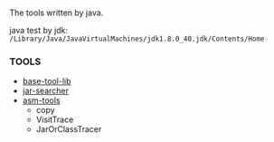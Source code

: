 #
The tools written by java.

java test by jdk: `/Library/Java/JavaVirtualMachines/jdk1.8.0_40.jdk/Contents/Home`

### TOOLS
- [base-tool-lib](./library/base-tool-lib)
- [jar-searcher](./library/jar-searcher)
- [asm-tools](./library/asm-tools)
    - copy
    - VisitTrace
    - JarOrClassTracer
